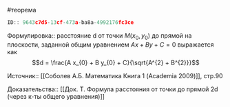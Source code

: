 #теорема

```javascript
ID:: 9643c7d5-13cf-473a-ba8a-4992176fc3ce
```

Формулировка:: расстояние d от точки $M(x_0, y_0)$ до прямой на плоскости, заданной общим уравнением $Ax+By+C=0$ выражается как $$d = \frac{A x_{0} + B y_{0} + C}{\sqrt{A^{2} + B^{2}}}$$ 

Источник:: [[Соболев А.Б. Математика Книга 1 (Academia 2009)]], стр.90

Доказательства:: [[Док. Т. Формула расстояния от точки до прямой 2d (через к-ты общего уравнения)]]